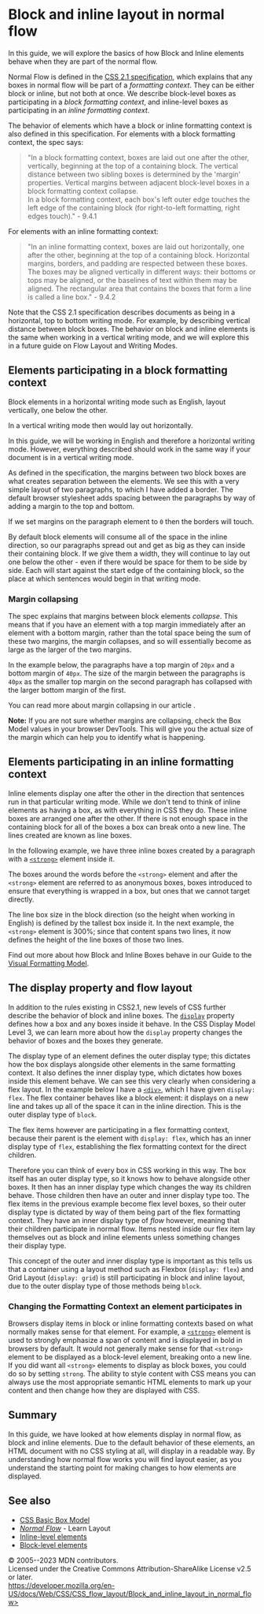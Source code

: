 Block and inline layout in normal flow
======================================

In this guide, we will explore the basics of how Block and Inline
elements behave when they are part of the normal flow.

Normal Flow is defined in the [CSS 2.1
specification](https://www.w3.org/TR/CSS2/visuren.html#normal-flow),
which explains that any boxes in normal flow will be part of a
*formatting context*. They can be either block or inline, but not both
at once. We describe block-level boxes as participating in a *block
formatting context*, and inline-level boxes as participating in an
*inline formatting context*.

The behavior of elements which have a block or inline formatting context
is also defined in this specification. For elements with a block
formatting context, the spec says:

> \"In a block formatting context, boxes are laid out one after the
> other, vertically, beginning at the top of a containing block. The
> vertical distance between two sibling boxes is determined by the
> \'margin\' properties. Vertical margins between adjacent block-level
> boxes in a block formatting context collapse.\
> In a block formatting context, each box\'s left outer edge touches the
> left edge of the containing block (for right-to-left formatting, right
> edges touch).\" - 9.4.1

For elements with an inline formatting context:

> \"In an inline formatting context, boxes are laid out horizontally,
> one after the other, beginning at the top of a containing block.
> Horizontal margins, borders, and padding are respected between these
> boxes. The boxes may be aligned vertically in different ways: their
> bottoms or tops may be aligned, or the baselines of text within them
> may be aligned. The rectangular area that contains the boxes that form
> a line is called a line box.\" - 9.4.2

Note that the CSS 2.1 specification describes documents as being in a
horizontal, top to bottom writing mode. For example, by describing
vertical distance between block boxes. The behavior on block and inline
elements is the same when working in a vertical writing mode, and we
will explore this in a future guide on Flow Layout and Writing Modes.

Elements participating in a block formatting context
----------------------------------------------------

Block elements in a horizontal writing mode such as English, layout
vertically, one below the other.

In a vertical writing mode then would lay out horizontally.

In this guide, we will be working in English and therefore a horizontal
writing mode. However, everything described should work in the same way
if your document is in a vertical writing mode.

As defined in the specification, the margins between two block boxes are
what creates separation between the elements. We see this with a very
simple layout of two paragraphs, to which I have added a border. The
default browser stylesheet adds spacing between the paragraphs by way of
adding a margin to the top and bottom.

If we set margins on the paragraph element to `0` then the borders will
touch.

By default block elements will consume all of the space in the inline
direction, so our paragraphs spread out and get as big as they can
inside their containing block. If we give them a width, they will
continue to lay out one below the other - even if there would be space
for them to be side by side. Each will start against the start edge of
the containing block, so the place at which sentences would begin in
that writing mode.

### Margin collapsing

The spec explains that margins between block elements *collapse*. This
means that if you have an element with a top margin immediately after an
element with a bottom margin, rather than the total space being the sum
of these two margins, the margin collapses, and so will essentially
become as large as the larger of the two margins.

In the example below, the paragraphs have a top margin of `20px` and a
bottom margin of `40px`. The size of the margin between the paragraphs
is `40px` as the smaller top margin on the second paragraph has
collapsed with the larger bottom margin of the first.

You can read more about margin collapsing in our article [](mastering_margin_collapsing.md).

**Note:** If you are not sure whether margins are collapsing, check the
Box Model values in your browser DevTools. This will give you the actual
size of the margin which can help you to identify what is happening.

Elements participating in an inline formatting context
------------------------------------------------------

Inline elements display one after the other in the direction that
sentences run in that particular writing mode. While we don\'t tend to
think of inline elements as having a box, as with everything in CSS they
do. These inline boxes are arranged one after the other. If there is not
enough space in the containing block for all of the boxes a box can
break onto a new line. The lines created are known as line boxes.

In the following example, we have three inline boxes created by a
paragraph with a
[`<strong>`](https://developer.mozilla.org/en-US/docs/Web/HTML/Element/strong)
element inside it.

The boxes around the words before the `<strong>` element and after the
`<strong>` element are referred to as anonymous boxes, boxes introduced
to ensure that everything is wrapped in a box, but ones that we cannot
target directly.

The line box size in the block direction (so the height when working in
English) is defined by the tallest box inside it. In the next example,
the `<strong>` element is 300%; since that content spans two lines, it
now defines the height of the line boxes of those two lines.

Find out more about how Block and Inline Boxes behave in our Guide to
the [Visual Formatting Model](visual_formatting_model.md).

The display property and flow layout
------------------------------------

In addition to the rules existing in CSS2.1, new levels of CSS further
describe the behavior of block and inline boxes. The
[`display`](display.md) property defines how a box and any boxes inside
it behave. In the CSS Display Model Level 3, we can learn more about how
the `display` property changes the behavior of boxes and the boxes they
generate.

The display type of an element defines the outer display type; this
dictates how the box displays alongside other elements in the same
formatting context. It also defines the inner display type, which
dictates how boxes inside this element behave. We can see this very
clearly when considering a flex layout. In the example below I have a
[`<div>`](https://developer.mozilla.org/en-US/docs/Web/HTML/Element/div),
which I have given `display: flex`. The flex container behaves like a
block element: it displays on a new line and takes up all of the space
it can in the inline direction. This is the outer display type of
`block`.

The flex items however are participating in a flex formatting context,
because their parent is the element with `display: flex`, which has an
inner display type of `flex`, establishing the flex formatting context
for the direct children.

Therefore you can think of every box in CSS working in this way. The box
itself has an outer display type, so it knows how to behave alongside
other boxes. It then has an inner display type which changes the way its
children behave. Those children then have an outer and inner display
type too. The flex items in the previous example become flex level
boxes, so their outer display type is dictated by way of them being part
of the flex formatting context. They have an inner display type of
*flow* however, meaning that their children participate in normal flow.
Items nested inside our flex item lay themselves out as block and inline
elements unless something changes their display type.

This concept of the outer and inner display type is important as this
tells us that a container using a layout method such as Flexbox
(`display: flex`) and Grid Layout (`display: grid`) is still
participating in block and inline layout, due to the outer display type
of those methods being `block`.

### Changing the Formatting Context an element participates in

Browsers display items in block or inline formatting contexts based on
what normally makes sense for that element. For example, a
[`<strong>`](https://developer.mozilla.org/en-US/docs/Web/HTML/Element/strong)
element is used to strongly emphasize a span of content and is displayed
in bold in browsers by default. It would not generally make sense for
that `<strong>` element to be displayed as a block-level element,
breaking onto a new line. If you did want all `<strong>` elements to
display as block boxes, you could do so by setting
`strong`. The ability to style content with CSS
means you can always use the most appropriate semantic HTML elements to
mark up your content and then change how they are displayed with CSS.

Summary
-------

In this guide, we have looked at how elements display in normal flow, as
block and inline elements. Due to the default behavior of these
elements, an HTML document with no CSS styling at all, will display in a
readable way. By understanding how normal flow works you will find
layout easier, as you understand the starting point for making changes
to how elements are displayed.

See also
--------

- [CSS Basic Box Model](css_box_model.md)
- *[Normal
    Flow](https://developer.mozilla.org/en-US/docs/Learn/CSS/CSS_layout/Normal_Flow)* -
    Learn Layout
- [Inline-level
    elements](https://developer.mozilla.org/en-US/docs/Glossary/Inline-level_content)
- [Block-level
    elements](https://developer.mozilla.org/en-US/docs/Glossary/Block-level_content)

© 2005--2023 MDN contributors.\
Licensed under the Creative Commons Attribution-ShareAlike License v2.5
or later.\
https://developer.mozilla.org/en-US/docs/Web/CSS/CSS_flow_layout/Block_and_inline_layout_in_normal_flow>
